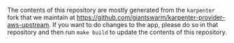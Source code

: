 
The contents of this repository are mostly generated from the `karpenter` fork that we maintain at https://github.com/giantswarm/karpenter-provider-aws-upstream.
If you want to do changes to the app, please do so in that repository and then run `make build` to update the contents of this repository.
